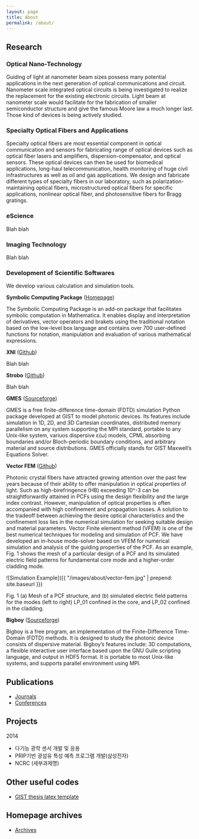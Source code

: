 ```yaml
---
layout: page
title: About
permalink: /about/
---
```


## Research

### Optical Nano-Technology

Guiding of light at nanometer beam sizes possess many potential applications in the next generation of optical communications and circuit. Nanometer scale integrated optical circuits is being investigated to realize the replacement for the existing electronic circuits. Light beam at nanometer scale would facilitate for the fabrication of smaller semiconductor structure and give the famous Moore law a much longer last. Those kind of devices is being actively studied.

### Specialty Optical Fibers and Applications

Specialty optical fibers are most essential component in optical communication and sensors for fabricating range of optical devices such as optical fiber lasers and amplifiers, dispersion-compensator, and optical sensors. These optical devices can then be used for biomedical applications, long-haul telecommunication, health monitoring of huge civil infrastructures as well as oil and gas applications. We design and fabricate different types of specialty fibers in our laboratory, such as polarization-maintaining optical fibers, microstructured optical fibers for specific applications, nonlinear optical fiber, and photosensitive fibers for Bragg gratings.

### eScience

Blah blah

### Imaging Technology

Blah blah

### Development of Scientific Softwares

We develop various calculation and simulation tools.

**Symbolic Computing Package** ([Homepage](http://symbcomp.gist.ac.kr))

The Symbolic Computing Package is an add-on package that facilitates symbolic computation in Mathematica. It enables display and interpretation of derivatives, vector operators and brakets using the traditional notation based on the low-level box language and contains over 700 user-defined functions for notation, manipulation and evaluation of various mathematical expressions.

**XNI** ([Github](http://github.com/hyounggyu/xni))

Blah blah

**Strobo** ([Github](http://github.com/hyounggyu/strobo))

Blah blah

**GMES** ([Sourceforge](http://sourceforge.net/projects/gmes/))

GMES is a free finite-difference time-domain (FDTD) simulation Python package developed at GIST to model photonic devices. Its features include simulation in 1D, 2D, and 3D Cartesian coordinates, distributed memory parallelism on any system supporting the MPI standard, portable to any Unix-like system, variuos dispersive ε(ω) models, CPML absorbing boundaries and/or Bloch-periodic boundary conditions, and arbitrary material and source distributions. GMES officially stands for GIST Maxwell’s Equations Solver.

**Vector FEM** ([Github](http://github.com/gistontl/vfem))

Photonic crystal fibers have attracted growing attention over the past few years because of their ability to offer manipulation in optical properties of light. Such as high-birefringence (HB) exceeding 10^-3 can be straightforwardly attained in PCFs using the design flexibility and the large index contrast. However, manipulation of optical properties is often accompanied with high confinement and propagation losses. A solution to the tradeoff between achieving the desire optical characteristics and the confinement loss lies in the numerical simulation for seeking suitable design and material parameters. Vector Finite element method (VFEM) is one of the best numerical techniques for modeling and simulation of PCF. We have developed an in-house mode-solver based on VFEM for numerical simulation and analysis of the guiding properties of the PCF. As an example, Fig. 1 shows the mesh of a particular design of a PCF and its simulated electric field patterns for fundamental core mode and a higher-order cladding mode.

![Simulation Example]({{ "/images/about/vector-fem.jpg" | prepend: site.baseurl }})

Fig. 1 (a) Mesh of a PCF structure, and (b) simulated electric field patterns for the modes (left to right) LP_01 confined in the core, and LP_02 confined in the cladding.

**Bigboy** ([Sourceforge](http://sourceforge.net/projects/bigboy/))

Bigboy is a free program, an implementation of the Finite-Difference Time-Domain (FDTD) methods. It is designed to study the photonic device consists of dispersive material. Bigboy’s features include: 3D computations, a flexible interactive user interface based upon the GNU Guile scripting language, and output in HDF5 format. It is portable to most Unix-like systems, and supports parallel environment using MPI.

## Publications

- [Journals](http://fdlab.gist.ac.kr/pubaccess/publications/list.asp?kind=journal)
- [Conferences](http://fdlab.gist.ac.kr/pubaccess/publications/list.asp?kind=conference)

## Projects

2014

- 다기능 광학 센서 개발 및 응용
- PRIP기반 광섬유 특성 예측 프로그램 개발(삼성전자)
- NCRC (세부과제명)

## Other useful codes

- [GIST thesis latex template](https://github.com/ruddyscent/gist-thesis)

## Homepage archives

- [Archives](/archives/)
